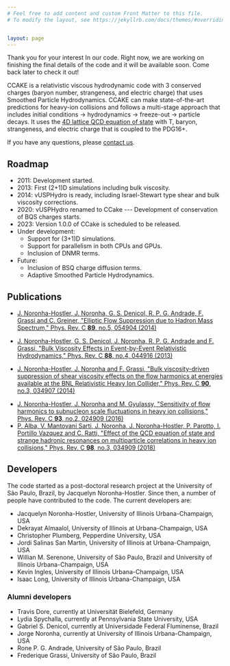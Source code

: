 ```yaml
---
# Feel free to add content and custom Front Matter to this file.
# To modify the layout, see https://jekyllrb.com/docs/themes/#overriding-theme-defaults


layout: page
---
```


Thank you for your interest In our code. Right now, we are working on finishing the final details of the code and it will be available soon. Come back later to check it out!

CCAKE is a relativistic viscous hydrodynamic code with 3 conserved charges (baryon number, strangeness, and electric charge) that uses Smoothed Particle Hydrodynamics. CCAKE can make state-of-the-art predictions for heavy-ion collisions and follows a multi-stage approach that includes initial conditions -> hydrodynamics -> freeze-out -> particle decays.  It uses the [4D lattice QCD equation of state](https://zenodo.org/record//6829115/) with T, baryon, strangeness, and electric charge that is coupled to the PDG16+.

If you have any questions, please [contact us](mailto:jnorhos@illinois.edu).

## Roadmap

- 2011: Development started.
- 2013: First (2+1)D simulations including bulk viscosity.
- 2014: vUSPHydro is ready, including Israel-Stewart type shear and bulk viscosity corrections.
- 2020: vUSPHydro renamed to CCake --- Development of conservation of BQS charges starts.
- 2023: Version 1.0.0 of CCake is scheduled to be released.
- Under development:
    - Support for (3+1)D simulations.
    - Support for parallelism in both CPUs and GPUs.
    - Inclusion of DNMR terms.
- Future:
    - Inclusion of BSQ charge diffusion terms.
    - Adaptive Smoothed Particle Hydrodynamics.

## Publications

<!--Ideal Hydro-->
- [J. Noronha-Hostler, J. Noronha, G. S. Denicol, R. P. G. Andrade, F. Grassi and C. Greiner, "Elliptic Flow Suppression due to Hadron Mass Spectrum," Phys. Rev. C **89**, no.5, 054904 (2014)](https://www.doi.org/10.1103/PhysRevC.89.054904)
<!--Bulk version-->
- [J. Noronha-Hostler, G. S. Denicol, J. Noronha, R. P. G. Andrade and F. Grassi, "Bulk Viscosity Effects in Event-by-Event Relativistic Hydrodynamics," Phys. Rev. C **88**, no.4, 044916 (2013)](https://www.doi.org/10.1103/PhysRevC.88.044916)
<!--Bulk+Shear version-->
- [J. Noronha-Hostler, J. Noronha and F. Grassi, "Bulk viscosity-driven suppression of shear viscosity effects on the flow harmonics at energies available at the BNL Relativistic Heavy Ion Collider," Phys. Rev. C **90**, no.3, 034907 (2014)](https://doi.org/10.1103/PhysRevC.90.034907)
<!--With hadronic resonances-->
- [J. Noronha-Hostler, J. Noronha and M. Gyulassy, "Sensitivity of flow harmonics to subnucleon scale fluctuations in heavy ion collisions," Phys. Rev. C **93**, no.2, 024909 (2016)](https://doi.org/10.1103/PhysRevC.93.024909)
- [P. Alba, V. Mantovani Sarti, J. Noronha, J. Noronha-Hostler, P. Parotto, I. Portillo Vazquez and C. Ratti, "Effect of the QCD equation of state and strange hadronic resonances on multiparticle correlations in heavy ion collisions," Phys. Rev. C **98**, no.3, 034909 (2018)](https://doi.org/10.1103/PhysRevC.98.034909)

<!--## Talks and Posters

- Conference 1: Presenter, Title, Location, Date (pdf link)-->

## Developers

The code started as a post-doctoral research project at the University of São Paulo, Brazil, by Jacquelyn Noronha-Hostler. Since then, a number of people have contributed to the code. The current developers are:

- Jacquelyn Noronha-Hostler, University of Illinois Urbana-Champaign, USA
- Dekrayat Almaalol, University of Illinois at Urbana-Champaign, USA
- Christopher Plumberg, Pepperdine University, USA
- Jordi Salinas San Martin, University of Illinois at Urbana-Champaign, USA
- Willian M. Serenone, University of São Paulo, Brazil and University of Illinois Urbana-Champaign, USA
- Kevin Ingles, University of Illinois Urbana-Champaign, USA
- Isaac Long, University of Illinois Urbana-Champaign, USA

### Alumni developers
- Travis Dore, currently at Universität Bielefeld, Germany
- Lydia Spychalla, currently at Pennsylvania State University, USA
- Gabriel S. Denicol, currently at Universidade Federal Fluminense, Brazil
- Jorge Noronha, currently at University of Illinois Urbana-Champaign, USA
- Rone P. G. Andrade, University of São Paulo, Brazil
- Frederique Grassi, University of São Paulo, Brazil



